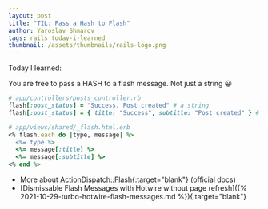 ```yaml
---
layout: post
title: "TIL: Pass a Hash to Flash"
author: Yaroslav Shmarov
tags: rails today-i-learned
thumbnail: /assets/thumbnails/rails-logo.png
---
```


Today I learned:

You are free to pass a HASH to a flash message. Not just a string 😀

```ruby
# app/controllers/posts_controller.rb
flash[:post_status] = "Success. Post created" # a string
flash[:post_status] = { title: "Success", subtitle: "Post created" } # a hash!
```

```ruby
# app/views/shared/_flash.html.erb
<% flash.each do |type, message| %>
  <%= type %>
  <%= message[:title] %>
  <%= message[:subtitle] %>
<% end %>
```

* More about [ActionDispatch::Flash](https://api.rubyonrails.org/classes/ActionDispatch/Flash.html){:target="blank"} (official docs)
* [Dismissable Flash Messages with Hotwire without page refresh]({% 2021-10-29-turbo-hotwire-flash-messages.md %}){:target="blank"}
